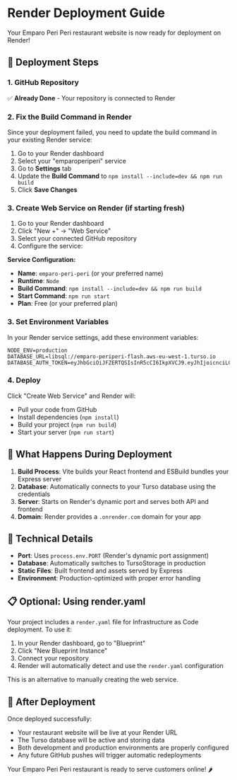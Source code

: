 # Render Deployment Guide

Your Emparo Peri Peri restaurant website is now ready for deployment on Render!

## 🚀 Deployment Steps

### 1. GitHub Repository
✅ **Already Done** - Your repository is connected to Render

### 2. Fix the Build Command in Render

Since your deployment failed, you need to update the build command in your existing Render service:

1. Go to your Render dashboard
2. Select your "emparoperiperi" service
3. Go to **Settings** tab
4. Update the **Build Command** to `npm install --include=dev && npm run build`
5. Click **Save Changes**

### 3. Create Web Service on Render (if starting fresh)

1. Go to your Render dashboard
2. Click "New +" → "Web Service"
3. Select your connected GitHub repository
4. Configure the service:

**Service Configuration:**
- **Name**: `emparo-peri-peri` (or your preferred name)
- **Runtime**: `Node`
- **Build Command**: `npm install --include=dev && npm run build`
- **Start Command**: `npm run start`
- **Plan**: Free (or your preferred plan)

### 3. Set Environment Variables

In your Render service settings, add these environment variables:

```
NODE_ENV=production
DATABASE_URL=libsql://emparo-periperi-flash.aws-eu-west-1.turso.io
DATABASE_AUTH_TOKEN=eyJhbGciOiJFZERTQSIsInR5cCI6IkpXVCJ9.eyJhIjoicnciLCJpYXQiOjE3NTE1NzQ4NTUsImlkIjoiNGNiZGQ0MjctZmY2NS00YzZkLTlkY2QtNGMwYTEwODkzNTUwIiwicmlkIjoiNDYzOGQ5OTQtM2IzNS00NGQ3LWI3MTYtNTExYWMwZmRmMWYzIn0.WT2WtMqRmH9boYKl6xUYycnn5_1bOhvFGrvzQc_IBuhQRcXtgerDCEmIGlOA0gcQSGHsBKrewcQ8oPsp7P7DCg
```

### 4. Deploy

Click "Create Web Service" and Render will:
- Pull your code from GitHub
- Install dependencies (`npm install`)
- Build your project (`npm run build`)
- Start your server (`npm run start`)

## 🎯 What Happens During Deployment

1. **Build Process**: Vite builds your React frontend and ESBuild bundles your Express server
2. **Database**: Automatically connects to your Turso database using the credentials
3. **Server**: Starts on Render's dynamic port and serves both API and frontend
4. **Domain**: Render provides a `.onrender.com` domain for your app

## 🔧 Technical Details

- **Port**: Uses `process.env.PORT` (Render's dynamic port assignment)
- **Database**: Automatically switches to TursoStorage in production
- **Static Files**: Built frontend and assets served by Express
- **Environment**: Production-optimized with proper error handling

## 📋 Optional: Using render.yaml

Your project includes a `render.yaml` file for Infrastructure as Code deployment. To use it:

1. In your Render dashboard, go to "Blueprint"
2. Click "New Blueprint Instance"
3. Connect your repository
4. Render will automatically detect and use the `render.yaml` configuration

This is an alternative to manually creating the web service.

## 🎉 After Deployment

Once deployed successfully:
- Your restaurant website will be live at your Render URL
- The Turso database will be active and storing data
- Both development and production environments are properly configured
- Any future GitHub pushes will trigger automatic redeployments

Your Emparo Peri Peri restaurant is ready to serve customers online! 🌶️